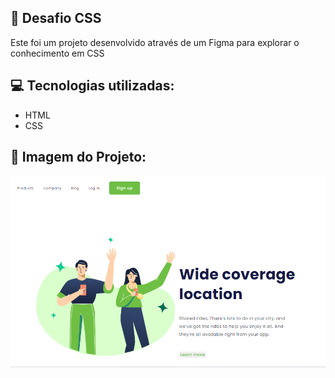 ## :file_folder: Desafio CSS

<p>Este foi um projeto desenvolvido através de um Figma para explorar o conhecimento em CSS</p>

## :computer: Tecnologias utilizadas:

- HTML
- CSS

## :flower_playing_cards: Imagem do Projeto:

<img src="https://raw.githubusercontent.com/FlaviaRamosdaSilva/CSS-desafio/1b48a1a06415116ecfdde0aa128555eda51665b4/Projeto-positive.png">
